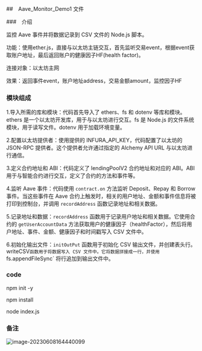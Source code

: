 ##　Aave_Monitor_Demo1 文件

###　介绍

监控 Aave 事件并将数据记录到 CSV 文件的 Node.js 脚本。

功能：使用ether.js，直接与以太坊主链交互，首先监听交易event，根据event获取账户地址，最后返回账户的健康因子HF(health factor)。

连接对象：以太坊主网

效果：返回事件event，账户地址address，交易金额amount，监控因子HF

### 模块组成

1.导入所需的库和模块：代码首先导入了 ethers、fs 和 dotenv 等库和模块。ethers 是一个以太坊开发库，用于与以太坊进行交互。fs 是 Node.js 的文件系统模块，用于读写文件。dotenv 用于加载环境变量。

2.配置以太坊提供者：使用提供的 INFURA_API_KEY，代码配置了以太坊的 JSON-RPC 提供者。这个提供者允许通过指定的 Alchemy API URL 与以太坊进行通信。

3.定义合约地址和 ABI：代码定义了 lendingPoolV2 合约地址和对应的 ABI。ABI 用于与智能合约进行交互，定义了合约的方法和事件等。

4.监听 Aave 事件：代码使用 `contract.on` 方法监听 Deposit、Repay 和 Borrow 事件。当这些事件在 Aave 合约上触发时，相关的用户地址、金额和事件信息将被打印到控制台，并调用 `recordAddress` 函数记录地址和相关数据。

5.记录地址和数据：`recordAddress` 函数用于记录用户地址和相关数据。它使用合约的 `getUserAccountData` 方法获取用户的健康因子（healthFactor），然后将用户地址、事件、金额、健康因子和时间戳写入 CSV 文件中。

6.初始化输出文件：`initOutPut` 函数用于初始化 CSV 输出文件，并创建表头行。writeCSV` 函数用于将数据写入 CSV 文件中。它将数据拼接成一行，并使用 `fs.appendFileSync` 将行追加到输出文件中。

### code

npm init -y

npm install

node index.js

### 备注

![image-20230608164440099](C:\Users\glzhuang\AppData\Roaming\Typora\typora-user-images\image-20230608164440099.png)
